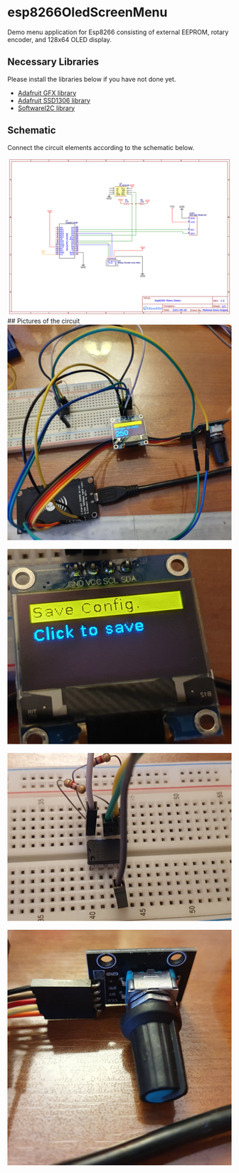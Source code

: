 # esp8266OledScreenMenu
Demo menu application for Esp8266 consisting of external EEPROM, rotary encoder, and 128x64 OLED display.

## Necessary Libraries
Please install the libraries below if you have not done yet.
- [Adafruit GFX library](https://github.com/adafruit/Adafruit-GFX-Library)
- [Adafruit SSD1306 library](https://github.com/adafruit/Adafruit_SSD1306)
- [SoftwareI2C library](https://github.com/Seeed-Studio/Arduino_Software_I2C)
## Schematic
Connect the circuit elements according to the schematic below.
<div align="center">
<img src="https://github.com/Mehmet-Emre-Dogan/esp8266OledScreenMenu/blob/main/Schematic_esp8266OledScreenMenu_2021-09-28.png"> </img>
</div>
## Pictures of the circuit
<div align="center">
<img src="https://github.com/Mehmet-Emre-Dogan/esp8266OledScreenMenu/blob/main/overallCct.jpg"> </img>
<br> </br>
<img src="https://github.com/Mehmet-Emre-Dogan/esp8266OledScreenMenu/blob/main/oledCloseUp.jpg"> </img>
<br> </br>
<img src="https://github.com/Mehmet-Emre-Dogan/esp8266OledScreenMenu/blob/main/eepromCloseUp.jpg"> </img>
<br> </br>
<img src="https://github.com/Mehmet-Emre-Dogan/esp8266OledScreenMenu/blob/main/rotaryCloseUp.jpg"> </img>
<br> </br>
</div>


